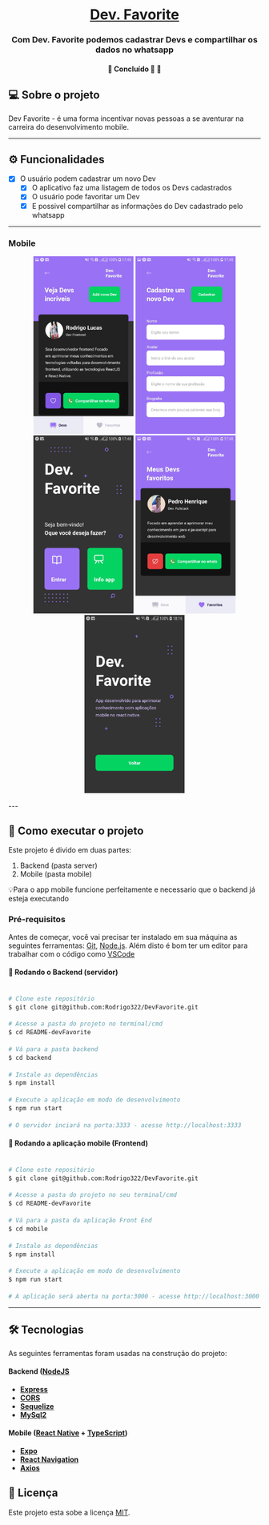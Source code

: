 

<h1 align="center">
    <a href="#" alt="App mobile Dev Favorite"> Dev. Favorite </a>
</h1>

<h3 align="center">
    Com Dev. Favorite podemos cadastrar Devs e compartilhar os dados no whatsapp
</h3>


<h4 align="center">
	🚧   Concluído 🚀 🚧
</h4>

## 💻 Sobre o projeto

Dev Favorite - é uma forma incentivar novas pessoas a se aventurar na carreira do 
desenvolvimento mobile.

---

## ⚙️ Funcionalidades

- [x] O usuário podem cadastrar um novo Dev
  - [x] O aplicativo faz uma listagem de todos os Devs cadastrados
  - [x] O usuário pode favoritar um Dev
  - [x] E possivel compartilhar as informações do Dev cadastrado pelo whatsapp
---

### Mobile

<p align="center">
  <img alt="app mobile" title="DevFavorite" src="./assets/1.jpeg" width="200px">
  <img alt="app mobile" title="DevFavorite" src="./assets/2.jpeg" width="200px">
  <img alt="app mobile" title="DevFavorite" src="./assets/3.jpeg" width="200px">
  <img alt="app mobile" title="DevFavorite" src="./assets/4.jpeg" width="200px">
  <img alt="app mobile" title="DevFavorite" src="./assets/5.jpeg" width="200px">
</p>
---

## 🚀 Como executar o projeto

Este projeto é divido em duas partes:
1. Backend (pasta server) 
2. Mobile (pasta mobile)

💡Para o app mobile funcione perfeitamente e necessario que o backend já esteja 
executando

### Pré-requisitos

Antes de começar, você vai precisar ter instalado em sua máquina as seguintes ferramentas:
[Git](https://git-scm.com), [Node.js](https://nodejs.org/en/). 
Além disto é bom ter um editor para trabalhar com o código como [VSCode](https://code.visualstudio.com/)

#### 🎲 Rodando o Backend (servidor)

```bash

# Clone este repositório
$ git clone git@github.com:Rodrigo322/DevFavorite.git

# Acesse a pasta do projeto no terminal/cmd
$ cd README-devFavorite

# Vá para a pasta backend
$ cd backend

# Instale as dependências
$ npm install

# Execute a aplicação em modo de desenvolvimento
$ npm run start

# O servidor inciará na porta:3333 - acesse http://localhost:3333 

```
#### 🧭 Rodando a aplicação mobile (Frontend)

```bash

# Clone este repositório
$ git clone git@github.com:Rodrigo322/DevFavorite.git

# Acesse a pasta do projeto no seu terminal/cmd
$ cd README-devFavorite

# Vá para a pasta da aplicação Front End
$ cd mobile

# Instale as dependências
$ npm install

# Execute a aplicação em modo de desenvolvimento
$ npm run start

# A aplicação será aberta na porta:3000 - acesse http://localhost:3000

```

---

## 🛠 Tecnologias

As seguintes ferramentas foram usadas na construção do projeto:

#### [](https://github.com/Rodrigo322/DevFavorite)**Backend**  ([NodeJS](https://nodejs.org/en/) 

-   **[Express](https://expressjs.com/)**
-   **[CORS](https://expressjs.com/en/resources/middleware/cors.html)**
-   **[Sequelize](https://sequelize.org/)**
-   **[MySql2](https://www.npmjs.com/package/mysql2)**

#### [](https://github.com/Rodrigo322/DevFavorite)**Mobile**  ([React Native](http://www.reactnative.com/)  +  [TypeScript](https://www.typescriptlang.org/))

-   **[Expo](https://expo.io/)**
-   **[React Navigation](https://reactnavigation.org/)**
-   **[Axios](https://github.com/axios/axios)**

## 📝 Licença

Este projeto esta sobe a licença [MIT](./LICENSE).